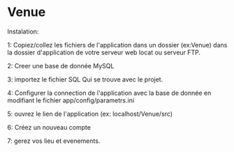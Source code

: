 # Venue

Instalation:


1: Copiez/collez les fichiers de l'application dans un dossier (ex:Venue) dans la dossier d'application de votre serveur web locat ou serveur FTP.


2: Creer une base de donnée MySQL


3: importez le fichier SQL Qui se trouve avec le projet.


4: Configurer la connection de l'application avec la base de donnée  en modifiant le fichier app/config/parametrs.ini


5: ouvrez le lien de l'application (ex: localhost/Venue/src)


6: Créez un nouveau compte


7: gerez vos lieu et evenements.
